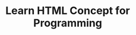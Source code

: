 ---
layout:   certificate
title:    "Learn HTML Concept for Programming"
slug:     html
category: skillacademy
issuer:   "Skill Academy"
---